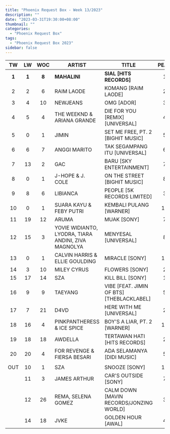 ```yaml
---
title: "Phoenix Request Box - Week 13/2023"
description: ""
date: "2023-03-31T19:30:00+08:00"
thumbnail: ""
categories:
  - "Phoenix Request Box"
tags:
  - "Phoenix Request Box 2023"
sidebar: false
---
```

<!--more-->
|TW|LW|WOC|ARTIST|TITLE|PEAK|PTW|PLW|MOVE|TLW|TOTAL|
|:----:|:----:|:----:|----|----|:----:|:----:|:----:|:----:|:----:|:----:|
|**1**|**1**|**8**|**MAHALINI**|**SIAL [HITS RECORDS]**|1|**1249**|1729|-480|14866|16115|
|2|2|6|RAIM LAODE|KOMANG [RAIM LAODE]|2|1030|1450|-420|7569|8599|
|3|4|10|NEWJEANS|OMG [ADOR]|3|892|897|-5|5322|6214|
|4|5|4|THE WEEKND & ARIANA GRANDE|DIE FOR YOU [REMIX] [UNIVERSAL]|4|843|745|98|2061|2904|
|5|0|1|JIMIN|SET ME FREE, PT. 2 [BIGHIT MUSIC]|5|775|0|775|0|775|
|6|6|7|ANGGI MARITO|TAK SEGAMPANG ITU [UNIVERSAL]|6|698|720|-22|3260|3958|
|7|13|2|GAC|BARU [SKY ENTERTAINMENT]|7|620|540|80|540|1160|
|8|0|1|J-HOPE & J. COLE|ON THE STREET [BIGHIT MUSIC]|8|540|0|540|0|540|
|9|8|6|LIBIANCA|PEOPLE [5K RECORDS LIMITED]|3|500|680|-180|4760|5260|
|10|0|1|SUARA KAYU & FEBY PUTRI|KEMBALI PULANG [WARNER]|10|460|0|460|0|460|
|11|19|12|ARUMA|MUAK [SONY]|7|425|306|119|6021|6446|
|12|15|3|YOVIE WIDIANTO, LYODRA, TIARA ANDINI, ZIVA MAGNOLYA|MENYESAL [UNIVERSAL]|8|397|415|-18|1093|1490|
|13|0|1|CALVIN HARRIS & ELLIE GOULDING|MIRACLE [SONY]|13|380|0|380|0|380|
|14|3|10|MILEY CYRUS|FLOWERS [SONY]|2|370|990|-620|10449|10819|
|15|17|14|SZA|KILL BILL [SONY]|1|367|368|-1|11796|12163|
|16|9|9|TAEYANG|VIBE [FEAT. JIMIN OF BTS] [THEBLACKLABEL]|5|360|680|-320|5520|5880|
|17|7|21|D4VD|HERE WITH ME [UNIVERSAL]|2|346|704|-358|11436|11782|
|18|16|4|PINKPANTHERESS & ICE SPICE|BOY'S A LIAR, PT. 2 [WARNER]|11|346|407|-61|1459|1805|
|19|18|18|AWDELLA|TERTAWAN HATI [HITS RECORDS]|2|344|365|-21|13883|14227|
|20|20|4|FOR REVENGE & FIERSA BESARI|ADA SELAMANYA [DIDI MUSIC]|5|300|280|20|1420|1720|
| | | | | | | | | | | |
|OUT|10|1|SZA|SNOOZE [SONY]|10| | | | | |
| |11|3|JAMES ARTHUR|CAR'S OUTSIDE [SONY]|7| | | | | |
| |12|26|REMA, SELENA GOMEZ|CALM DOWN [MAVIN RECORDS/JONZING WORLD]|3| | | | | |
| |14|18|JVKE|GOLDEN HOUR [AWAL]|4| | | | | |